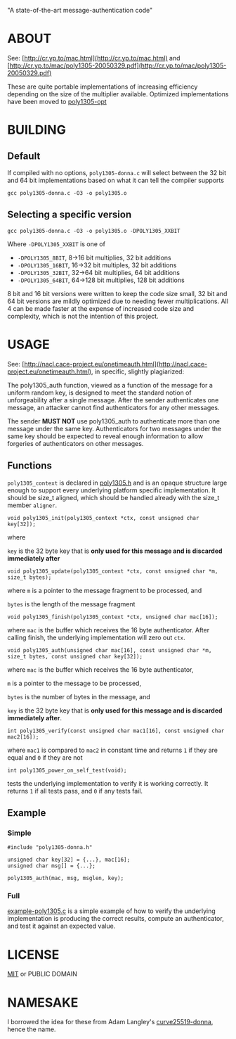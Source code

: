 "A state-of-the-art message-authentication code"

# ABOUT

See: [http://cr.yp.to/mac.html](http://cr.yp.to/mac.html) and [http://cr.yp.to/mac/poly1305-20050329.pdf](http://cr.yp.to/mac/poly1305-20050329.pdf)

These are quite portable implementations of increasing efficiency depending on the size of the multiplier available.
Optimized implementations have been moved to [poly1305-opt](https://github.com/floodyberry/poly1305-opt)

# BUILDING

## Default

If compiled with no options, `poly1305-donna.c` will select between the 32 bit and 64 bit implementations based
on what it can tell the compiler supports

    gcc poly1305-donna.c -O3 -o poly1305.o

## Selecting a specific version

    gcc poly1305-donna.c -O3 -o poly1305.o -DPOLY1305_XXBIT

Where `-DPOLY1305_XXBIT` is one of

 * `-DPOLY1305_8BIT`, 8->16 bit multiplies, 32 bit additions
 * `-DPOLY1305_16BIT`, 16->32 bit multiples, 32 bit additions
 * `-DPOLY1305_32BIT`, 32->64 bit multiplies, 64 bit additions
 * `-DPOLY1305_64BIT`, 64->128 bit multiplies, 128 bit additions

8 bit and 16 bit versions were written to keep the code size small, 32 bit and 64 bit versions are mildly optimized due
to needing fewer multiplications. All 4 can be made faster at the expense of increased code size and complexity, which
is not the intention of this project.

# USAGE

See: [http://nacl.cace-project.eu/onetimeauth.html](http://nacl.cace-project.eu/onetimeauth.html), in specific, slightly plagiarized:

The poly1305_auth function, viewed as a function of the message for a uniform random key, is
designed to meet the standard notion of unforgeability after a single message. After the sender
authenticates one message, an attacker cannot find authenticators for any other messages.

The sender **MUST NOT** use poly1305_auth to authenticate more than one message under the same key.
Authenticators for two messages under the same key should be expected to reveal enough information
to allow forgeries of authenticators on other messages.

## Functions

`poly1305_context` is declared in [poly1305.h](poly1305.h) and is an opaque structure large enough to support
every underlying platform specific implementation. It should be size_t aligned, which should be handled already
with the size_t member `aligner`.

`void poly1305_init(poly1305_context *ctx, const unsigned char key[32]);`

where

`key` is the 32 byte key that is **only used for this message and is discarded immediately after**

`void poly1305_update(poly1305_context *ctx, const unsigned char *m, size_t bytes);`

where `m` is a pointer to the message fragment to be processed, and

`bytes` is the length of the message fragment

`void poly1305_finish(poly1305_context *ctx, unsigned char mac[16]);`

where `mac` is the buffer which receives the 16 byte authenticator. After calling finish, the underlying
implementation will zero out `ctx`.

`void poly1305_auth(unsigned char mac[16], const unsigned char *m, size_t bytes, const unsigned char key[32]);`

where `mac` is the buffer which receives the 16 byte authenticator,

`m` is a pointer to the message to be processed,

`bytes` is the number of bytes in the message, and

`key` is the 32 byte key that is **only used for this message and is discarded immediately after**.

`int poly1305_verify(const unsigned char mac1[16], const unsigned char mac2[16]);`

where `mac1` is compared to `mac2` in constant time and returns `1` if they are equal and `0` if they are not

`int poly1305_power_on_self_test(void);`

tests the underlying implementation to verify it is working correctly. It returns `1` if all tests pass, and `0` if
any tests fail.

## Example

### Simple

    #include "poly1305-donna.h"

    unsigned char key[32] = {...}, mac[16];
    unsigned char msg[] = {...};

    poly1305_auth(mac, msg, msglen, key);

### Full

[example-poly1305.c](example-poly1305.c) is a simple example of how to verify the underlying implementation is producing
the correct results, compute an authenticator, and test it against an expected value.

# LICENSE

[MIT](http://www.opensource.org/licenses/mit-license.php) or PUBLIC DOMAIN


# NAMESAKE

I borrowed the idea for these from Adam Langley's [curve25519-donna](http://github.com/agl/curve25519-donna), hence
the name.